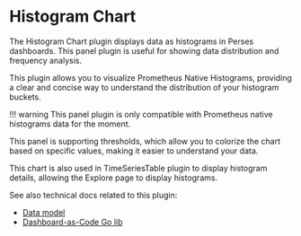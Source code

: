 # Histogram Chart

The Histogram Chart plugin displays data as histograms in Perses dashboards. This panel plugin is useful for showing data distribution and frequency analysis.

This plugin allows you to visualize Prometheus Native Histograms, providing a clear and concise way to understand the distribution of your histogram buckets.

!!! warning
This panel plugin is only compatible with Prometheus native histograms data for the moment.

This panel is supporting thresholds, which allow you to colorize the chart based on specific values, making it easier to understand your data.

This chart is also used in TimeSeriesTable plugin to display histogram details, allowing the Explore page to display histograms.

See also technical docs related to this plugin:

- [Data model](./model.md)
- [Dashboard-as-Code Go lib](./go-sdk.md)
